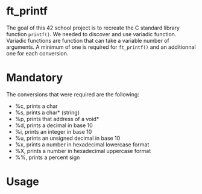 # ft_printf
The goal of this 42 school project is to recreate the C standard library function `printf()`. We needed to discover and use variadic function. Variadic functions are function that can take a variable number of arguments. A minimum of one is required for `ft_printf()` and an additionnal one for each conversion.
# Mandatory
The conversions that were required are the following:
  - %c, prints a char
  - %s, prints a char* (string)
  - %p, prints that address of a void*
  - %d, prints a decimal in base 10
  - %i, prints an integer in base 10
  - %u, prints an unsigned decimal in base 10
  - %x, prints a number in hexadecimal lowercase format
  - %X, prints a number in hexadecimal uppercase format
  - %%, prints a percent sign
# Usage
